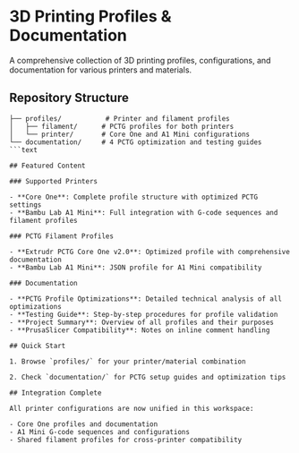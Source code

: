 # 3D Printing Profiles & Documentation

A comprehensive collection of 3D printing profiles, configurations, and documentation for various printers and materials.

## Repository Structure

```text
├── profiles/           # Printer and filament profiles
│   ├── filament/      # PCTG profiles for both printers
│   └── printer/       # Core One and A1 Mini configurations
└── documentation/     # 4 PCTG optimization and testing guides
```text

## Featured Content

### Supported Printers

- **Core One**: Complete profile structure with optimized PCTG settings
- **Bambu Lab A1 Mini**: Full integration with G-code sequences and filament profiles

### PCTG Filament Profiles

- **Extrudr PCTG Core One v2.0**: Optimized profile with comprehensive documentation
- **Bambu Lab A1 Mini**: JSON profile for A1 Mini compatibility

### Documentation

- **PCTG Profile Optimizations**: Detailed technical analysis of all optimizations
- **Testing Guide**: Step-by-step procedures for profile validation
- **Project Summary**: Overview of all profiles and their purposes  
- **PrusaSlicer Compatibility**: Notes on inline comment handling

## Quick Start

1. Browse `profiles/` for your printer/material combination

2. Check `documentation/` for PCTG setup guides and optimization tips

## Integration Complete

All printer configurations are now unified in this workspace:

- Core One profiles and documentation
- A1 Mini G-code sequences and configurations
- Shared filament profiles for cross-printer compatibility

